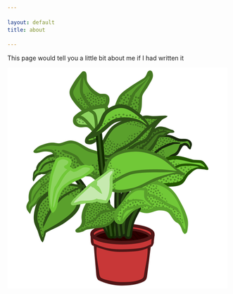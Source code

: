 ```yaml
---

layout: default
title: about

---
```


This page would tell you a little bit about me if I had written it

 ![test-image](/assets/images/planze.png)